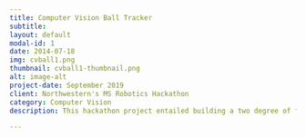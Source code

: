 ```yaml
---
title: Computer Vision Ball Tracker
subtitle:
layout: default
modal-id: 1
date: 2014-07-18
img: cvball1.png
thumbnail: cvball1-thumbnail.png
alt: image-alt
project-date: September 2019
client: Northwestern's MS Robotics Hackathon
category: Computer Vision
description: This hackathon project entailed building a two degree of freedom webcam tripod to track a colored object. Using Python and OpenCV, it is configured to track an object the approximate color of an orange ping pong ball. <br>  <div align="center"><iframe width="560" height="315" src="https://www.youtube-nocookie.com/embed/qhr6fgW47a8" frameborder="0" allow="accelerometer; autoplay; encrypted-media; gyroscope; picture-in-picture" allowfullscreen></iframe></div><br><br>To see more you can visit <a href="https://github.com/marcelbonnici/Ball-Tracker">Computer Vision Ball Tracker</a>

---
```

